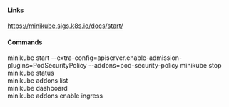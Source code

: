 #### Links
https://minikube.sigs.k8s.io/docs/start/  

#### Commands
minikube start --extra-config=apiserver.enable-admission-plugins=PodSecurityPolicy --addons=pod-security-policy
minikube stop  
minikube status  
minikube addons list  
minikube dashboard  
minikube addons enable ingress  

